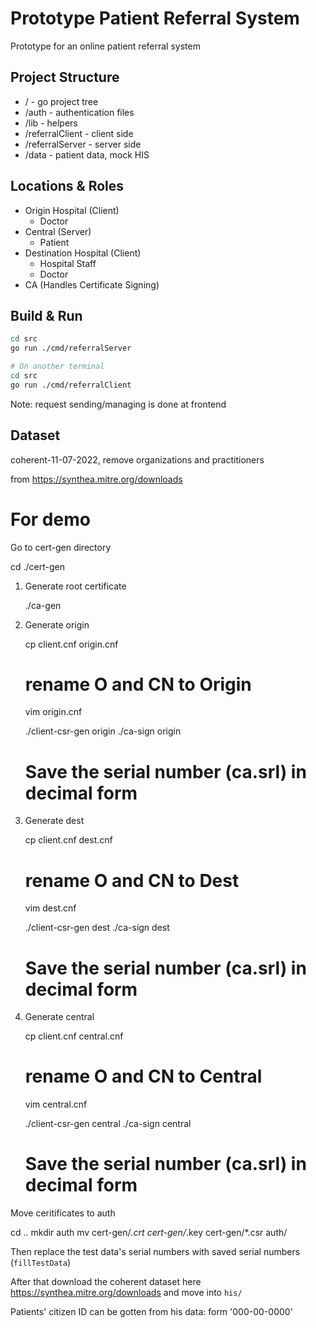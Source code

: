 # Prototype Patient Referral System

Prototype for an online patient referral system 

## Project Structure
- / - go project tree
- /auth - authentication files
- /lib - helpers
- /referralClient - client side
- /referralServer - server side
- /data - patient data, mock HIS

## Locations & Roles
- Origin Hospital (Client)
  - Doctor
- Central (Server)
  - Patient
- Destination Hospital (Client)
  - Hospital Staff
  - Doctor
- CA (Handles Certificate Signing)

## Build & Run
```sh
cd src
go run ./cmd/referralServer

# On another terminal
cd src
go run ./cmd/referralClient
```
Note: request sending/managing is done at frontend

## Dataset
coherent-11-07-2022, remove organizations and practitioners

from https://synthea.mitre.org/downloads

# For demo

Go to cert-gen directory

  cd ./cert-gen

1. Generate root certificate

    ./ca-gen

2. Generate origin

    cp client.cnf origin.cnf

    # rename O and CN to Origin
    vim origin.cnf 

    ./client-csr-gen origin
    ./ca-sign origin

    # Save the serial number (ca.srl) in decimal form

3. Generate dest

    cp client.cnf dest.cnf

    # rename O and CN to Dest
    vim dest.cnf 

    ./client-csr-gen dest
    ./ca-sign dest

    # Save the serial number (ca.srl) in decimal form

4. Generate central

    cp client.cnf central.cnf

    # rename O and CN to Central
    vim central.cnf 

    ./client-csr-gen central
    ./ca-sign central

    # Save the serial number (ca.srl) in decimal form
  
Move ceritificates to auth

  cd ..
  mkdir auth
  mv cert-gen/*.crt cert-gen/*.key cert-gen/*.csr auth/
  

Then replace the test data's serial numbers with saved serial numbers (`fillTestData`)

After that download the coherent dataset here https://synthea.mitre.org/downloads and move into `his/`

Patients' citizen ID can be gotten from his data: form '000-00-0000'
